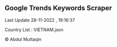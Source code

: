 

## Google Trends Keywords Scraper 
 
Last Update 28-11-2022 , 19:16:37

Country List :
VIETNAM.json



© Abdul Muttaqin 

